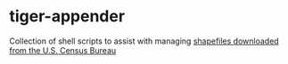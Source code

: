 # tiger-appender
Collection of shell scripts to assist with managing [shapefiles downloaded from the U.S. Census Bureau](https://www.census.gov/cgi-bin/geo/shapefiles2014/main)
